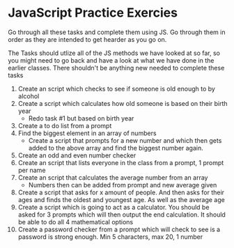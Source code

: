 # JavaScript Practice Exercies
Go through all these tasks and complete them using JS. Go through them in order as they are intended to get hearder as you go on.

The Tasks should utlize all of the JS methods we have looked at so far, so you might need to go back and have a look at what we have done in the earlier classes. There shouldn't be anything new needed to complete these tasks

1. Create an script which checks to see if someone is old enough to by alcohol
2. Create a script which calculates how old someone is based on their birth year
    * Redo task #1 but based on birth year
3. Create a to do list from a prompt
4. Find the biggest element in an array of numbers
    * Create a script that prompts for a new number and which then gets added to the
above array and find the biggest number again.
5. Create an odd and even number checker
6. Create an script that lists everyone in the class from a prompt, 1 prompt per name
7. Create an script that calculates the average number from an array
    * Numbers then can be added from prompt and new average given
8. Create a script that asks for x amount of people. And then asks for their ages and finds
the oldest and youngest age. As well as the average age
9. Create a script which is going to act as a calculator. You should be asked for 3 prompts
which will then output the end calculation. It should be able to do all 4 mathematical
options
10. Create a password checker from a prompt which will check to see is a password is
strong enough. Min 5 characters, max 20, 1 number
